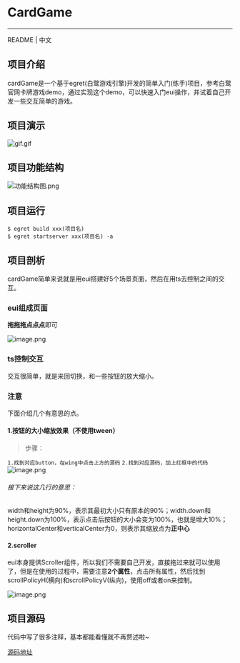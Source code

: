 # CardGame

-----
README | 中文

## 项目介绍

cardGame是一个基于egret(白鹭游戏引擎)开发的简单入门(练手)项目，参考白鹭官网卡牌游戏demo，通过实现这个demo，可以快速入门eui操作，并试着自己开发一些交互简单的游戏。

## 项目演示

![gif.gif](https://upload-images.jianshu.io/upload_images/3378252-c572d171b260a6eb.gif?imageMogr2/auto-orient/strip)

## 项目功能结构

![功能结构图.png](https://upload-images.jianshu.io/upload_images/3378252-7aecc0394234b2d9.png?imageMogr2/auto-orient/strip%7CimageView2/2/w/1240)

## 项目运行

```shell
$ egret build xxx(项目名)
$ egret startserver xxx(项目名) -a
```

## 项目剖析

cardGame简单来说就是用eui搭建好5个场景页面，然后在用ts去控制之间的交互。

### eui组成页面

**拖拖拖点点点**即可

![image.png](https://upload-images.jianshu.io/upload_images/3378252-2d53d7d99504bd91.png?imageMogr2/auto-orient/strip%7CimageView2/2/w/1240)

### ts控制交互

交互很简单，就是来回切换，和一些按钮的放大缩小。

### 注意

下面介绍几个有意思的点。

#### 1.按钮的大小缩放效果（不使用tween）

> 步骤：

`1.找到对应button，在wing中点击上方的源码`
`2.找到对应源码，加上红框中的代码`
![image.png](https://upload-images.jianshu.io/upload_images/3378252-743589d95f74056f.png?imageMogr2/auto-orient/strip%7CimageView2/2/w/1240)

###### 接下来说这几行的意思：

width和height为90%，表示其最初大小只有原本的90%；width.down和height.down为100%，表示点击后按钮的大小会变为100%，也就是增大10%；horizontalCenter和verticalCenter为0，则表示其缩放点为**正中心**

#### 2.scroller

eui本身提供Scroller组件，所以我们不需要自己开发，直接拖过来就可以使用了，但是在使用的过程中，需要注意**2个属性**，点击所有属性，然后找到scrollPolicyH(横向)和scrollPolicyV(纵向)，使用off或者on来控制。

![image.png](https://upload-images.jianshu.io/upload_images/3378252-1e37baaabdbf93b1.png?imageMogr2/auto-orient/strip%7CimageView2/2/w/1240)

## 项目源码

代码中写了很多注释，基本都能看懂就不再赘述啦~

[源码地址](https://github.com/zhangjing9898/cardGame/tree/master/cardGame)



